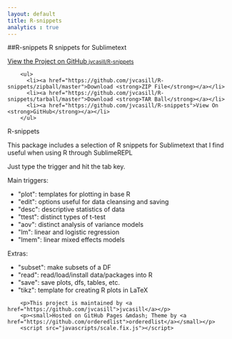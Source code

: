 ```yaml
---
layout: default
title: R-snippets
analytics : true
---
```



##R-snippets
R snippets for Sublimetext

<p class="view"><a href="https://github.com/jvcasill/R-snippets">View the Project on GitHub <small>jvcasill/R-snippets</small></a></p>


        <ul>
          <li><a href="https://github.com/jvcasill/R-snippets/zipball/master">Download <strong>ZIP File</strong></a></li>
          <li><a href="https://github.com/jvcasill/R-snippets/tarball/master">Download <strong>TAR Ball</strong></a></li>
          <li><a href="https://github.com/jvcasill/R-snippets">View On <strong>GitHub</strong></a></li>
        </ul>

<a name="r-snippets" class="anchor" href="#r-snippets"><span class="octicon octicon-link"></span></a>R-snippets</h1>

<p>This package includes a selection of R snippets for Sublimetext that I find useful when using R through SublimeREPL</p>

<p>Just type the trigger and hit the tab key.</p>

<p>Main triggers:</p>

<ul>
<li>"plot": templates for plotting in base R</li>
<li>"edit": options useful for data cleansing and saving</li>
<li>"desc": descriptive statistics of data</li>
<li>"ttest": distinct types of t-test</li>
<li>"aov": distinct analysis of variance models</li>
<li>"lm": linear and logistic regression</li>
<li>"lmem": linear mixed effects models</li>
</ul><p>Extras:</p>

<ul>
<li>"subset": make subsets of a DF</li>
<li>"read": read/load/install data/packages into R</li>
<li>"save": save plots, dfs, tables, etc.</li>
<li>"tikz": template for creating R plots in LaTeX</li>
</ul>

        <p>This project is maintained by <a href="https://github.com/jvcasill">jvcasill</a></p>
        <p><small>Hosted on GitHub Pages &mdash; Theme by <a href="https://github.com/orderedlist">orderedlist</a></small></p>
        <script src="javascripts/scale.fix.js"></script>